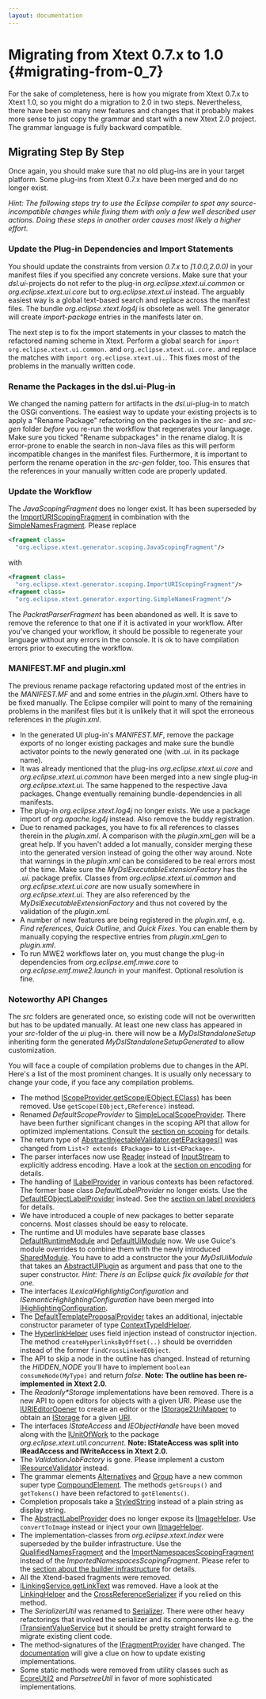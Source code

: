 ```yaml
---
layout: documentation
---
```


# Migrating from Xtext 0.7.x to 1.0 {#migrating-from-0_7}

For the sake of completeness, here is how you migrate from Xtext 0.7.x to Xtext 1.0, so you might do a migration to 2.0 in two steps. Nevertheless, there have been so many new features and changes that it probably makes more sense to just copy the grammar and start with a new Xtext 2.0 project. The grammar language is fully backward compatible. 

## Migrating Step By Step

Once again, you should make sure that no old plug-ins are in your target platform. Some plug-ins from Xtext 0.7.x have been merged and do no longer exist. 

*Hint: The following steps try to use the Eclipse compiler to spot any source-incompatible changes while fixing them with only a few well described user actions. Doing these steps in another order causes most likely a higher effort.*

### Update the Plug-in Dependencies and Import Statements

You should update the constraints from version *0.7.x* to *\[1.0.0,2.0.0)* in your manifest files if you specified any concrete versions. Make sure that your *dsl.ui*-projects do not refer to the plug-in *org.eclipse.xtext.ui.common* or *org.eclipse.xtext.ui.core* but to *org.eclipse.xtext.ui* instead. The arguably easiest way is a global text-based search and replace across the manifest files. The bundle *org.eclipse.xtext.log4j* is obsolete as well. The generator will create *import-package* entries in the manifests later on.

The next step is to fix the import statements in your classes to match the refactored naming scheme in Xtext. Perform a global search for `import org.eclipse.xtext.ui.common.` and `org.eclipse.xtext.ui.core.` and replace the matches with `import org.eclipse.xtext.ui.`. This fixes most of the problems in the manually written code. 

### Rename the Packages in the dsl.ui-Plug-in

We changed the naming pattern for artifacts in the *dsl.ui*-plug-in to match the OSGi conventions. The easiest way to update your existing projects is to apply a "Rename Package" refactoring on the packages in the *src*- and *src-gen* folder *before* you re-run the workflow that regenerates your language. Make sure you ticked "Rename subpackages" in the rename dialog. It is error-prone to enable the search in non-Java files as this will perform incompatible changes in the manifest files. Furthermore, it is important to perform the rename operation in the *src-gen* folder, too. This ensures that the references in your manually written code are properly updated.

### Update the Workflow

The *JavaScopingFragment* does no longer exist. It has been superseded by the [ImportURIScopingFragment]({{site.src.xtext}}/plugins/org.eclipse.xtext.generator/src/org/eclipse/xtext/generator/scoping/ImportURIScopingFragment.java) in combination with the [SimpleNamesFragment]({{site.src.xtext}}/plugins/org.eclipse.xtext.generator/src/org/eclipse/xtext/generator/exporting/SimpleNamesFragment.java). Please replace 

```xml
<fragment class=
  "org.eclipse.xtext.generator.scoping.JavaScopingFragment"/>
```

with

```xml
<fragment class=
  "org.eclipse.xtext.generator.scoping.ImportURIScopingFragment"/>
<fragment class=
  "org.eclipse.xtext.generator.exporting.SimpleNamesFragment"/>
```

The *PackratParserFragment* has been abandoned as well. It is save to remove the reference to that one if it is activated in your workflow. After you've changed your workflow, it should be possible to regenerate your language without any errors in the console. It is ok to have compilation errors prior to executing the workflow.

### MANIFEST.MF and plugin.xml

The previous rename package refactoring updated most of the entries in the *MANIFEST.MF* and and some entries in the *plugin.xml*. Others have to be fixed manually. The Eclipse compiler will point to many of the remaining problems in the manifest files but it is unlikely that it will spot the erroneous references in the *plugin.xml*.

*   In the generated UI plug-in's *MANIFEST.MF*, remove the package exports of no longer existing packages and make sure the bundle activator points to the newly generated one (with *.ui.* in its package name). 
*   It was already mentioned that the plug-ins *org.eclipse.xtext.ui.core* and *org.eclipse.xtext.ui.common* have been merged into a new single plug-in *org.eclipse.xtext.ui*. The same happened to the respective Java packages. Change eventually remaining bundle-dependencies in all manifests. 
*   The plug-in *org.eclipse.xtext.log4j* no longer exists. We use a package import of *org.apache.log4j* instead. Also remove the buddy registration. 
*   Due to renamed packages, you have to fix all references to classes therein in the *plugin.xml*. A comparison with the *plugin.xml\_gen* will be a great help. If you haven't added a lot manually, consider merging these into the generated version instead of going the other way around. Note that warnings in the *plugin.xml* can be considered to be real errors most of the time. Make sure the *MyDslExecutableExtensionFactory* has the *.ui.* package prefix. Classes from *org.eclipse.xtext.ui.common* and *org.eclipse.xtext.ui.core* are now usually somewhere in *org.eclipse.xtext.ui*. They are also referenced by the *MyDslExecutableExtensionFactory* and thus not covered by the validation of the *plugin.xml*. 
*   A number of new features are being registered in the *plugin.xml*, e.g. *Find references*, *Quick Outline*, and *Quick Fixes*. You can enable them by manually copying the respective entries from *plugin.xml\_gen* to *plugin.xml*. 
*   To run MWE2 workflows later on, you must change the plug-in dependencies from *org.eclipse.emf.mwe.core* to *org.eclipse.emf.mwe2.launch* in your manifest. Optional resolution is fine. 

### Noteworthy API Changes

The *src* folders are generated once, so existing code will not be overwritten but has to be updated manually. At least one new class has appeared in your *src*-folder of the *ui* plug-in. there will now be a *MyDslStandaloneSetup* inheriting form the generated *MyDslStandaloneSetupGenerated* to allow customization.

You will face a couple of compilation problems due to changes in the API. Here's a list of the most prominent changes. It is usually only necessary to change your code, if you face any compilation problems.

*   The method [IScopeProvider.getScope(EObject,EClass)]({{site.src.xtext}}/plugins/org.eclipse.xtext/src/org/eclipse/xtext/scoping/IScopeProvider.java) has been removed. Use `getScope(EObject,EReference)` instead. 
*   Renamed *DefaultScopeProvider* to [SimpleLocalScopeProvider]({{site.src.xtext}}/plugins/org.eclipse.xtext/src/org/eclipse/xtext/scoping/impl/SimpleLocalScopeProvider.java). There have been further significant changes in the scoping API that allow for optimized implementations. Consult the [section on scoping](#scoping) for details. 
*   The return type of [AbstractInjectableValidator.getEPackages()]({{site.src.xtext}}/plugins/org.eclipse.xtext/src/org/eclipse/xtext/validation/AbstractInjectableValidator.java) was changed from `List<? extends EPackage>` to `List<EPackage>`. 
*   The parser interfaces now use [Reader]() instead of [InputStream]() to explicitly address encoding. Have a look at the [section on encoding](#encoding) for details. 
*   The handling of [ILabelProvider]() in various contexts has been refactored. The former base class *DefaultLabelProvider* no longer exists. Use the [DefaultEObjectLabelProvider]({{site.src.xtext}}/plugins/org.eclipse.xtext.ui/src/org/eclipse/xtext/ui/label/DefaultEObjectLabelProvider.java) instead. See the [section on label providers](#label-provider) for details. 
*   We have introduced a couple of new packages to better separate concerns. Most classes should be easy to relocate. 
*   The runtime and UI modules have separate base classes [DefaultRuntimeModule]({{site.src.xtext}}/plugins/org.eclipse.xtext/src/org/eclipse/xtext/service/DefaultRuntimeModule.java) and [DefaultUiModule]({{site.src.xtext}}/plugins/org.eclipse.xtext.ui/src/org/eclipse/xtext/ui/DefaultUiModule.java) now. We use Guice's module overrides to combine them with the newly introduced [SharedModule]({{site.src.xtext}}/plugins/org.eclipse.xtext.ui.shared/src/org/eclipse/xtext/ui/shared/internal/SharedModule.java). You have to add a constructor the your *MyDslUiModule* that takes an [AbstractUIPlugin]() as argument and pass that one to the super constructor. *Hint: There is an Eclipse quick fix available for that one.*
*   The interfaces *ILexicalHighlightigConfiguration* and *ISemanticHighlightingConfiguration* have been merged into [IHighlightingConfiguration]({{site.src.xtext}}/plugins/org.eclipse.xtext.ui/src/org/eclipse/xtext/ui/editor/syntaxcoloring/IHighlightingConfiguration.java). 
*   The [DefaultTemplateProposalProvider]({{site.src.xtext}}/plugins/org.eclipse.xtext.ui/src/org/eclipse/xtext/ui/editor/templates/DefaultTemplateProposalProvider.java) takes an additional, injectable constructor parameter of type [ContextTypeIdHelper]({{site.src.xtext}}/plugins/org.eclipse.xtext.ui/src/org/eclipse/xtext/ui/editor/templates/ContextTypeIdHelper.java). 
*   The [HyperlinkHelper]({{site.src.xtext}}/plugins/org.eclipse.xtext.ui/src/org/eclipse/xtext/ui/editor/hyperlinking/HyperlinkHelper.java) uses field injection instead of constructor injection. The method `createHyperlinksByOffset(..)` should be overridden instead of the former `findCrossLinkedEObject`. 
*   The API to skip a node in the outline has changed. Instead of returning the *HIDDEN\_NODE* you'll have to implement `boolean consumeNode(MyType)` and return *false*. **Note: The outline has been re-implemented in Xtext 2.0**. 
*   The *Readonly\*Storage* implementations have been removed. There is a new API to open editors for objects with a given URI. Please use the [IURIEditorOpener]({{site.src.xtext}}/plugins/org.eclipse.xtext.ui/src/org/eclipse/xtext/ui/editor/IURIEditorOpener.java) to create an editor or the [IStorage2UriMapper]({{site.src.xtext}}/plugins/org.eclipse.xtext.ui/src/org/eclipse/xtext/ui/resource/IStorage2UriMapper.java) to obtain an [IStorage]() for a given [URI]({{site.src.emf}}/plugins/org.eclipse.emf.common/src/org/eclipse/emf/common/util/URI.java). 
*   The interfaces *IStateAccess* and *IEObjectHandle* have been moved along with the [IUnitOfWork]({{site.src.xtext}}/plugins/org.eclipse.xtext.util/src/org/eclipse/xtext/util/concurrent/IUnitOfWork.java) to the package *org.eclipse.xtext.util.concurrent*. **Note: IStateAccess was split into IReadAccess and IWriteAccess in Xtext 2.0.**
*   The *ValidationJobFactory* is gone. Please implement a custom [IResourceValidator]({{site.src.xtext}}/plugins/org.eclipse.xtext/src/org/eclipse/xtext/validation/IResourceValidator.java) instead. 
*   The grammar elements [Alternatives]({{site.src.xtext}}/plugins/org.eclipse.xtext/emf-gen/org/eclipse/xtext/Alternatives.java) and [Group]({{site.src.xtext}}/plugins/org.eclipse.xtext/emf-gen/org/eclipse/xtext/Group.java) have a new common super type [CompoundElement]({{site.src.xtext}}/plugins/org.eclipse.xtext/emf-gen/org/eclipse/xtext/CompoundElement.java). The methods `getGroups()` and `getTokens()` have been refactored to `getElements()`. 
*   Completion proposals take a [StyledString]() instead of a plain string as display string. 
*   The [AbstractLabelProvider]({{site.src.xtext}}/plugins/org.eclipse.xtext.ui/src/org/eclipse/xtext/ui/label/AbstractLabelProvider.java) does no longer expose its [IImageHelper]({{site.src.xtext}}/plugins/org.eclipse.xtext.ui/src/org/eclipse/xtext/ui/IImageHelper.java). Use `convertToImage` instead or inject your own [IImageHelper]({{site.src.xtext}}/plugins/org.eclipse.xtext.ui/src/org/eclipse/xtext/ui/IImageHelper.java). 
*   The implementation-classes from *org.eclipse.xtext.index* were superseded by the builder infrastructure. Use the [QualifiedNamesFragment]({{site.src.xtext}}/plugins/org.eclipse.xtext.generator/src/org/eclipse/xtext/generator/exporting/QualifiedNamesFragment.java) and the [ImportNamespacesScopingFragment]({{site.src.xtext}}/plugins/org.eclipse.xtext.generator/src/org/eclipse/xtext/generator/scoping/ImportNamespacesScopingFragment.java) instead of the *ImportedNamespacesScopingFragment*. Please refer to the [section about the builder infrastructure](#index-based) for details. 
*   All the Xtend-based fragments were removed. 
*   [ILinkingService.getLinkText]({{site.src.xtext}}/plugins/org.eclipse.xtext/src/org/eclipse/xtext/linking/ILinkingService.java) was removed. Have a look at the [LinkingHelper]({{site.src.xtext}}/plugins/org.eclipse.xtext/src/org/eclipse/xtext/linking/impl/LinkingHelper.java) and the [CrossReferenceSerializer]({{site.src.xtext}}/plugins/org.eclipse.xtext/src/org/eclipse/xtext/parsetree/reconstr/impl/CrossReferenceSerializer.java) if you relied on this method. 
*   The *SerializerUtil* was renamed to [Serializer]({{site.src.xtext}}/plugins/org.eclipse.xtext/src/org/eclipse/xtext/parsetree/reconstr/Serializer.java). There were other heavy refactorings that involved the serializer and its components like e.g. the [ITransientValueService]({{site.src.xtext}}/plugins/org.eclipse.xtext/src/org/eclipse/xtext/parsetree/reconstr/ITransientValueService.java) but it should be pretty straight forward to migrate existing client code. 
*   The method-signatures of the [IFragmentProvider]({{site.src.xtext}}/plugins/org.eclipse.xtext/src/org/eclipse/xtext/resource/IFragmentProvider.java) have changed. The [documentation](#fragmentProvider) will give a clue on how to update existing implementations. 
*   Some static methods were removed from utility classes such as [EcoreUtil2]({{site.src.xtext}}/plugins/org.eclipse.xtext/src/org/eclipse/xtext/EcoreUtil2.java) and *ParsetreeUtil* in favor of more sophisticated implementations. 


